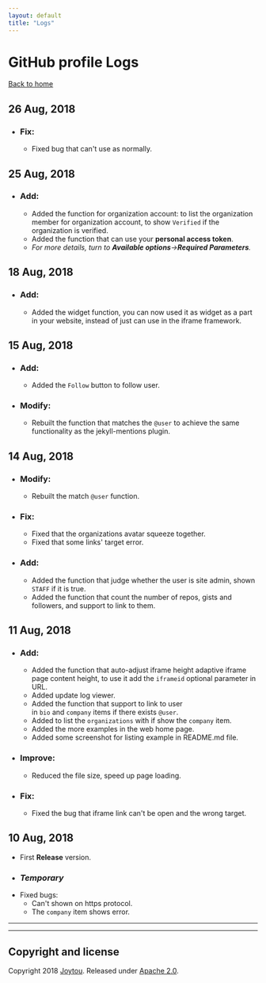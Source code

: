 ```yaml
---
layout: default
title: "Logs"
---
```

# GitHub profile Logs


[Back to home](https://github-profile.joytou.net/)


## 26 Aug, 2018
 - ### Fix:
   - Fixed bug that can't use as normally.


## 25 Aug, 2018
 - ### Add:
   - Added the function for organization account: to list the organization member for organization account, to show `Verified` if the organization is verified.
   - Added the function that can use your **personal access token**. 
   - *For more details, turn to **Available options**->**Required Parameters**.*
   


## 18 Aug, 2018
 - ### Add:
   - Added the widget function, you can now used it as widget as a part in your website, instead of just can use in the iframe framework.


## 15 Aug, 2018
 - ### Add:
   - Added the `Follow` button to follow user.
 - ### Modify:
   - Rebuilt the function that matches the `@user` to achieve the same functionality as the jekyll-mentions plugin.


## 14 Aug, 2018
 - ### Modify: 
   - Rebuilt the match `@user` function.
 - ### Fix: 
   - Fixed that the organizations avatar squeeze together.
   - Fixed that some links' target error.
 - ### Add: 
    - Added the function that judge whether the user is site admin, shown `STAFF` if it is true.
    - Added the function that count the number of repos, gists and followers, and support to link to them.


## 11 Aug, 2018
 - ### Add:
   - Added the function that auto-adjust iframe height adaptive iframe page content height, to use it add the `iframeid` optional parameter in URL.
   - Added update log viewer.
   - Added the function that support to link to user in `bio` and `company` items if there exists `@user`.
   - Added to list the `organizations` with if show the `company` item.
   - Added the more examples in the web home page.
   - Added some screenshot for listing example in README.md file.
 - ### Improve:
   - Reduced the file size, speed up page loading.
 - ### Fix:
   - Fixed the bug that iframe link can't be open and the wrong target.


## 10 Aug, 2018
 - First  **Release** version.
 - ###  *Temporary*
 - Fixed bugs:
   - Can't shown on https protocol.
   - The `company` item shows error.


-------
-------


## Copyright and license
Copyright 2018 [Joytou](https://github.com/joytou). Released under [Apache 2.0](https://github.com/joytou/github-profile/blob/master/LICENSE).